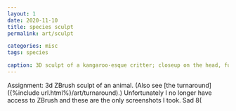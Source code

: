 ```yaml
---
layout: 1
date: 2020-11-10
title: species sculpt
permalink: art/sculpt

categories: misc
tags: species

caption: 3D sculpt of a kangaroo-esque critter; closeup on the head, fullbody in side and 3/4ths view, and a full-color headshot.
---
```

Assignment: 3d ZBrush sculpt of an animal. (Also see [the turnaround]({%include url.html%}/art/turnaround).) Unfortunately I no longer have access to ZBrush and these are the only screenshots I took. Sad <span style="display:inline-block;">8(</span>

<!--full color version from the 18th, will use that date if I ever manage to scrounge up more screenshots-->